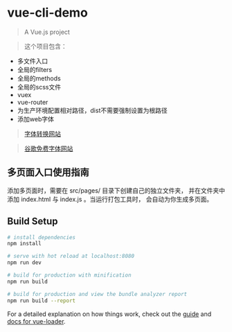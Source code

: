 # vue-cli-demo

> A Vue.js project

> 这个项目包含：

- 多文件入口
- 全局的filters
- 全局的methods
- 全局的scss文件
- vuex
- vue-router
- 为生产环境配置相对路径，dist不需要强制设置为根路径
- 添加web字体

> [字体转换网站](https://www.fontsquirrel.com/tools/webfont-generator)

> [谷歌免费字体网站](https://fonts.google.com/)

## 多页面入口使用指南

添加多页面时，需要在 src/pages/ 目录下创建自己的独立文件夹，
并在文件夹中添加 index.html 与 index.js 。当运行打包工具时，
会自动为你生成多页面。

## Build Setup

``` bash
# install dependencies
npm install

# serve with hot reload at localhost:8080
npm run dev

# build for production with minification
npm run build

# build for production and view the bundle analyzer report
npm run build --report
```

For a detailed explanation on how things work, check out the [guide](http://vuejs-templates.github.io/webpack/) and [docs for vue-loader](http://vuejs.github.io/vue-loader).
